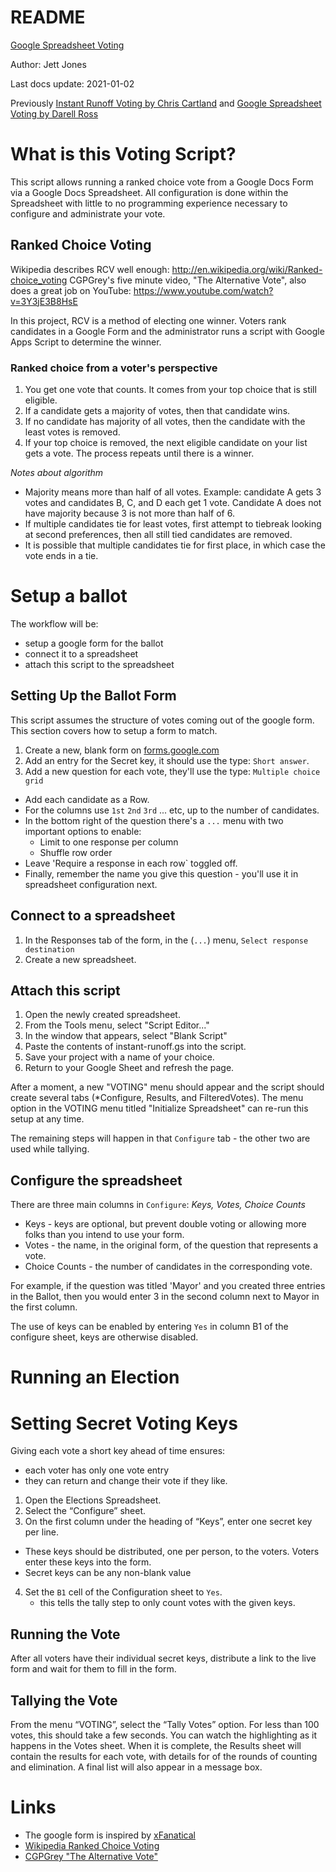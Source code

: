 # README

[Google Spreadsheet Voting](http://github.com/JettJones/google_spreadsheet_voting)

Author: Jett Jones

Last docs update: 2021-01-02

Previously [Instant Runoff Voting by Chris Cartland](https://github.com/cartland/instant-runoff) and
[Google Spreadsheet Voting by Darell Ross](https://github.com/cartland/instant-runoff)


# What is this Voting Script?

This script allows running a ranked choice vote from a Google Docs Form via a Google Docs Spreadsheet. All configuration is done within the Spreadsheet with little to no programming experience necessary to configure and administrate your vote.


## Ranked Choice Voting
Wikipedia describes RCV well enough: http://en.wikipedia.org/wiki/Ranked-choice_voting
CGPGrey's five minute video, "The Alternative Vote", also does a great job on YouTube: https://www.youtube.com/watch?v=3Y3jE3B8HsE

In this project, RCV is a method of electing one winner. Voters rank candidates in a Google Form and the administrator runs a script with Google Apps Script to determine the winner.

### Ranked choice from a voter's perspective

1. You get one vote that counts. It comes from your top choice that is still eligible.
2. If a candidate gets a majority of votes, then that candidate wins.
3. If no candidate has majority of all votes, then the candidate with the least votes is removed.
4. If your top choice is removed, the next eligible candidate on your list gets a vote. The process repeats until there is a winner.

_Notes about algorithm_

* Majority means more than half of all votes. Example: candidate A gets 3 votes and candidates B, C, and D each get 1 vote. Candidate A does not have majority because 3 is not more than half of 6.
* If multiple candidates tie for least votes, first attempt to tiebreak looking at second preferences, then all still tied candidates are removed.
* It is possible that multiple candidates tie for first place, in which case the vote ends in a tie.


# Setup a ballot
The workflow will be:
* setup a google form for the ballot
* connect it to a spreadsheet
* attach this script to the spreadsheet

## Setting Up the Ballot Form
This script assumes the structure of votes coming out of the google form.  This section covers how to setup a form to match.

1. Create a new, blank form on [forms.google.com](https://docs.google.com/forms/u/0/)
2. Add an entry for the Secret key, it should use the type: `Short answer`.
3. Add a new question for each vote, they'll use the type: `Multiple choice grid`
  * Add each candidate as a Row.
  * For the columns use `1st` `2nd` `3rd` ... etc, up to the number of candidates.
  * In the bottom right of the question there's a `...` menu with two important options to enable:
     * Limit to one response per column
     * Shuffle row order
  * Leave 'Require a response in each row` toggled off.
  * Finally, remember the name you give this question - you'll use it in spreadsheet configuration next.

## Connect to a spreadsheet

1. In the Responses tab of the form, in the (`...`) menu, `Select response destination`
2. Create a new spreadsheet.

## Attach this script

1. Open the newly created spreadsheet.
2. From the Tools menu, select "Script Editor..."
3. In the window that appears, select "Blank Script"
4. Paste the contents of instant-runoff.gs into the script.
5. Save your project with a name of your choice.
6. Return to your Google Sheet and refresh the page.


After a moment, a new "VOTING" menu should appear and the script should create several tabs
(*Configure, Results, and FilteredVotes).  The menu option in the VOTING menu titled "Initialize
Spreadsheet" can re-run this setup at any time.

The remaining steps will happen in that `Configure` tab - the other two are used while tallying.

## Configure the spreadsheet

There are three main columns in `Configure`: *Keys, Votes, Choice Counts*

* Keys - keys are optional, but prevent double voting or allowing more folks than you intend to use your form.
* Votes - the name, in the original form, of the question that represents a vote.
* Choice Counts - the number of candidates in the corresponding vote.

For example, if the question was titled 'Mayor' and you created three entries in the Ballot, then
you would enter 3 in the second column next to Mayor in the first column.

The use of keys can be enabled by entering `Yes` in column B1 of the configure sheet, keys are otherwise disabled.

# Running an Election

# Setting Secret Voting Keys
Giving each vote a short key ahead of time ensures:
 * each voter has only one vote entry
 * they can return and change their vote if they like.

1. Open the Elections Spreadsheet.
2. Select the “Configure” sheet.
3. On the first column under the heading of “Keys”, enter one secret key per line.
  - These keys should be distributed, one per person, to the voters. Voters enter these keys into the form.
  - Secret keys can be any non-blank value
4. Set the `B1` cell of the Configuration sheet to `Yes`.
   - this tells the tally step to only count votes with the given keys.

## Running the Vote
After all voters have their individual secret keys, distribute a link to the live form and wait for them to fill in the form.

## Tallying the Vote

From the menu “VOTING”, select the “Tally Votes” option. For less than 100 votes, this should take a
few seconds. You can watch the highlighting as it happens in the Votes sheet. When it is complete,
the Results sheet will contain the results for each vote, with details for of the rounds of counting
and elimination. A final list will also appear in a message box.


# Links

* The google form is inspired by [xFanatical](https://xfanatical.com/blog/how-to-create-ranked-choices-in-google-forms/)
* [Wikipedia Ranked Choice Voting]( http://en.wikipedia.org/wiki/Ranked-choice_voting)
* [CGPGrey "The Alternative Vote"](https://www.youtube.com/watch?v=3Y3jE3B8HsE)
